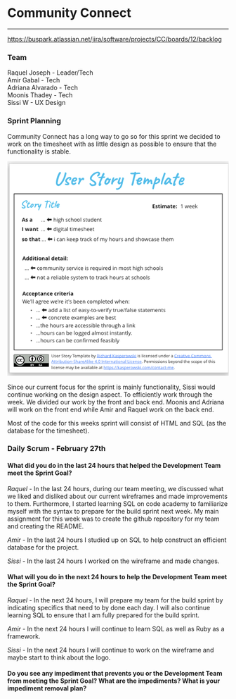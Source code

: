 # Community Connect
---
https://buspark.atlassian.net/jira/software/projects/CC/boards/12/backlog

### Team
Raquel Joseph - Leader/Tech\
Amir Gabal - Tech\
Adriana Alvarado - Tech\
Moonis Thadey - Tech\
Sissi W - UX Design

### Sprint Planning
Community Connect has a long way to go so for this sprint we decided to work on the timesheet with as little design as possible to ensure that the functionality is stable.

![Student User Story](img/student_user_story.png)

Since our current focus for the sprint is mainly functionality, Sissi would continue working on the design aspect. To efficiently work through the week. We divided our work by the front and back end. Moonis and Adriana will work on the front end while Amir and Raquel work on the back end.

Most of the code for this weeks sprint will consist of HTML and SQL (as the database for the timesheet).

### Daily Scrum - February 27th
#### What did you do in the last 24 hours that helped the Development Team meet the Sprint Goal?

*Raquel* - In the last 24 hours, during our team meeting, we discussed what we liked and disliked about our current wireframes and made improvements to them. Furthermore, I started learning SQL on code academy to familiarize myself with the syntax to prepare for the build sprint next week. My main assignment for this week was to create the github repository for my team and creating the README.

*Amir* - In the last 24 hours I studied up on SQL to help construct an efficient database for the project.

*Sissi* - In the last 24 hours I worked on the wireframe and made changes.

#### What will you do in the next 24 hours to help the Development Team meet the Sprint Goal?

*Raquel* - In the next 24 hours, I will prepare my team for the build sprint by indicating specifics that need to by done each day. I will also continue learning SQL to ensure that I am fully prepared for the build sprint.

*Amir* - In the next 24 hours I will continue to learn SQL as well as Ruby as a framework.

*Sissi* - In the next 24 hours I will continue to work on the wireframe and maybe start to think about the logo.

#### Do you see any impediment that prevents you or the Development Team from meeting the Sprint Goal? What are the impediments? What is your impediment removal plan?

